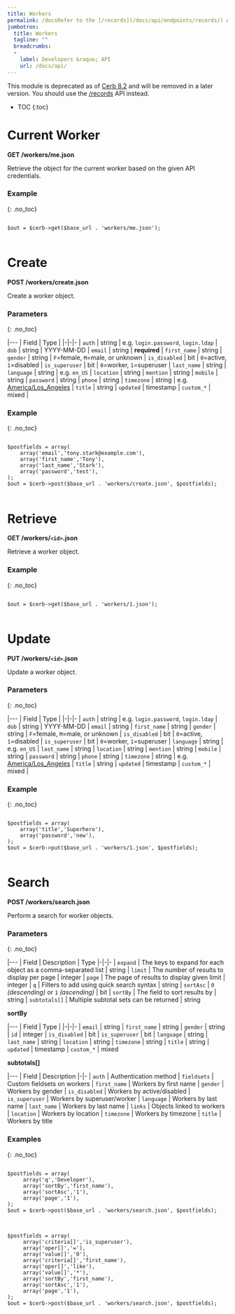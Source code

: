 ```yaml
---
title: Workers
permalink: /docsRefer to the [/records](/docs/api/endpoints/records/) API endpoint.workers/
jumbotron:
  title: Workers
  tagline: ""
  breadcrumbs:
  -
    label: Developers &raquo; API
    url: /docs/api/
---
```


<div class="cerb-box note">
<p>This module is deprecated as of <a href="/releases/8.2/">Cerb 8.2</a> and will be removed in a later version. You should use the <a href="/docs/api/endpoints/records/">/records</a> API instead.</p>
</div>

* TOC
{:toc}

# Current Worker

**GET /workers/me.json**

Retrieve the object for the current worker based on the given API credentials.

### Example
{: .no_toc}

<pre>
<code class="language-php">
$out = $cerb->get($base_url . 'workers/me.json');
</code>
</pre>

# Create

**POST /workers/create.json**

Create a worker object.

### Parameters
{: .no_toc}

|---
| Field | Type | 
|-|-|-
| `auth` | string | e.g. `login.password`, `login.ldap`
| `dob` | string | YYYY-MM-DD
| `email` | string | **required**
| `first_name` | string 
| `gender` | string | `F`=female, `M`=male, or unknown
| `is_disabled` | bit | `0`=active, `1`=disabled
| `is_superuser` | bit | `0`=worker, `1`=superuser
| `last_name` | string 
| `language` | string | e.g. `en_US`
| `location` | string
| `mention` | string
| `mobile` | string
| `password` | string 
| `phone` | string
| `timezone` | string | e.g. [America/Los_Angeles](https://en.wikipedia.org/wiki/List_of_tz_database_time_zones)
| `title` | string 
| `updated` | timestamp 
| `custom_*` | mixed | 

### Example
{: .no_toc}

<pre>
<code class="language-php">
$postfields = array(
    array('email','tony.stark@example.com'),
    array('first_name','Tony'),
    array('last_name','Stark'),
    array('password','test'),
);
$out = $cerb->post($base_url . 'workers/create.json', $postfields);
</code>
</pre>

# Retrieve

**GET /workers/`<id>`.json**

Retrieve a worker object.

### Example
{: .no_toc}

<pre>
<code class="language-php">
$out = $cerb->get($base_url . 'workers/1.json');
</code>
</pre>

# Update

**PUT /workers/`<id>`.json**

Update a worker object.

### Parameters
{: .no_toc}

|---
| Field | Type | 
|-|-|-
| `auth` | string | e.g. `login.password`, `login.ldap`
| `dob` | string | YYYY-MM-DD
| `email` | string 
| `first_name` | string 
| `gender` | string | `F`=female, `M`=male, or unknown
| `is_disabled` | bit | `0`=active, `1`=disabled
| `is_superuser` | bit | `0`=worker, `1`=superuser
| `language` | string | e.g. `en_US`
| `last_name` | string 
| `location` | string
| `mention` | string
| `mobile` | string
| `password` | string 
| `phone` | string
| `timezone` | string | e.g. [America/Los_Angeles](https://en.wikipedia.org/wiki/List_of_tz_database_time_zones)
| `title` | string 
| `updated` | timestamp 
| `custom_*` | mixed | 

### Example
{: .no_toc}

<pre>
<code class="language-php">
$postfields = array(
    array('title','Superhero'),
    array('password','new'),
);
$out = $cerb->put($base_url . 'workers/1.json', $postfields);
</code>
</pre>

# Search

**POST /workers/search.json**

Perform a search for worker objects.

### Parameters
{: .no_toc}

|---
| Field | Description | Type
|-|-|-
| `expand` | The keys to expand for each object as a comma-separated list | string
| `limit` | The number of results to display per page | integer
| `page` | The page of results to display given limit | integer
| `q` | Filters to add using quick search syntax | string
| `sortAsc` | `0` _(descending)_ or `1` _(ascending)_ | bit
| `sortBy` | The field to sort results by | string
| `subtotals[]` | Multiple subtotal sets can be returned | string 

**sortBy**

|---
| Field | Type | 
|-|-|-
| `email` | string
| `first_name` | string
| `gender` | string
| `id` | integer
| `is_disabled` | bit
| `is_superuser` | bit
| `language` | string
| `last_name` | string
| `location` | string
| `timezone` | string
| `title` | string
| `updated` | timestamp
| `custom_*` | mixed

**subtotals[]**

|---
| Field | Description
|-|-
| `auth` | Authentication method
| `fieldsets` | Custom fieldsets on workers
| `first_name` | Workers by first name
| `gender` | Workers by gender
| `is_disabled` | Workers by active/disabled
| `is_superuser` | Workers by superuser/worker
| `language` | Workers by last name
| `last_name` | Workers by last name
| `links` | Objects linked to workers
| `location` | Workers by location
| `timezone` | Workers by timezone
| `title` | Workers by title

### Examples
{: .no_toc}

<pre>
<code class="language-php">
$postfields = array(
     array('q','Developer'),
     array('sortBy','first_name'),
     array('sortAsc','1'),
     array('page','1'),
);
$out = $cerb->post($base_url . 'workers/search.json', $postfields);
</code>
</pre>

<pre>
<code class="language-php">
$postfields = array(
     array('criteria[]','is_superuser'),
     array('oper[]','='),
     array('value[]','0'),
     array('criteria[]','first_name'),
     array('oper[]','like'),
     array('value[]','*'),
     array('sortBy','first_name'),
     array('sortAsc','1'),
     array('page','1'),
);
$out = $cerb->post($base_url . 'workers/search.json', $postfields);
</code>
</pre>
